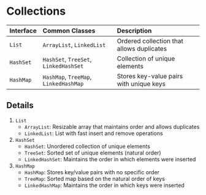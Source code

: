 # Collections

| Interface | Common Classes	                       | Description                               |
|:----------|:--------------------------------------|:------------------------------------------|
| `List`    | `ArrayList`, `LinkedList`             | Ordered collection that allows duplicates |
| `HashSet` | `HashSet`, `TreeSet`, `LinkedHashSet` | Collection of unique elements             |
| `HashMap` | `HashMap`, `TreeMap`, `LinkedHashMap` | Stores key-value pairs with unique keys   |

## Details

1. `List`
   - `ArrayList`: Resizable array that maintains order and allows duplicates
   - `LinkedList`: List with fast insert and remove operations
2. `HashSet`
    - `HashSet`: Unordered collection of unique elements
    - `TreeSet`: Sorted set of unique elements (natural order)
    - `LinkedHashSet`: Maintains the order in which elements were inserted
3. `HashMap`
    - `HashMap`: Stores key/value pairs with no specific order
     - `TreeMap`: Sorted map based on the natural order of keys
    - `LinkedHashMap`: Maintains the order in which keys were inserted
